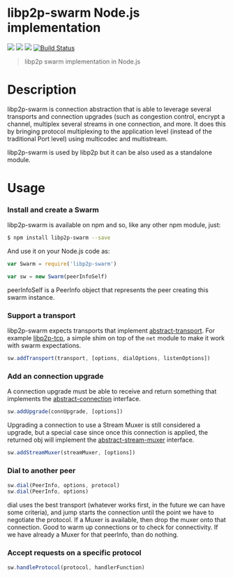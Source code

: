 libp2p-swarm Node.js implementation
=================================

[![](https://img.shields.io/badge/made%20by-Protocol%20Labs-blue.svg?style=flat-square)](http://ipn.io) [![](https://img.shields.io/badge/project-IPFS-blue.svg?style=flat-square)](http://ipfs.io/) [![](https://img.shields.io/badge/freenode-%23ipfs-blue.svg?style=flat-square)](http://webchat.freenode.net/?channels=%23ipfs) [![Build Status](https://img.shields.io/travis/diasdavid/node-ipfs-swarm/master.svg?style=flat-square)](https://travis-ci.org/diasdavid/node-ipfs-swarm)

> libp2p swarm implementation in Node.js

# Description

libp2p-swarm is connection abstraction that is able to leverage several transports and connection upgrades (such as congestion control, encrypt a channel, multiplex several streams in one connection, and more. It does this by bringing protocol multiplexing to the application level (instead of the traditional Port level) using multicodec and multistream.

libp2p-swarm is used by libp2p but it can be also used as a standalone module.

# Usage

### Install and create a Swarm

libp2p-swarm is available on npm and so, like any other npm module, just:

```bash
$ npm install libp2p-swarm --save
```

And use it on your Node.js code as:

```JavaScript
var Swarm = require('libp2p-swarm')

var sw = new Swarm(peerInfoSelf)
```

peerInfoSelf is a PeerInfo object that represents the peer creating this swarm instance.

### Support a transport

libp2p-swarm expects transports that implement [abstract-transport](https://github.com/diasdavid/abstract-transport). For example [libp2p-tcp](https://github.com/diasdavid/node-libp2p-tcp), a simple shim on top of the `net` module to make it work with swarm expectations.

```JavaScript
sw.addTransport(transport, [options, dialOptions, listenOptions])
```

### Add an connection upgrade

A connection upgrade must be able to receive and return something that implements the [abstract-connection]() interface.

```JavaScript
sw.addUpgrade(connUpgrade, [options])
```

Upgrading a connection to use a Stream Muxer is still considered a upgrade, but a special case since once this connection is applied, the returned obj will implement the [abstract-stream-muxer]() interface.

```JavaScript
sw.addStreamMuxer(streamMuxer, [options])
```

### Dial to another peer

```JavaScript
sw.dial(PeerInfo, options, protocol)
sw.dial(PeerInfo, options) 
```

dial uses the best transport (whatever works first, in the future we can have some criteria), and jump starts the connection until the point we have to negotiate the protocol. If a Muxer is available, then drop the muxer onto that connection. Good to warm up connections or to check for connectivity. If we have already a Muxer for that peerInfo, than do nothing.

### Accept requests on a specific protocol

```JavaScript
sw.handleProtocol(protocol, handlerFunction)
```
